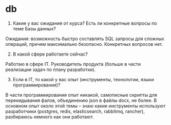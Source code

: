 # db

1) Какие у вас ожидания от курса? Есть ли конкретные вопросы по теме Базы данных?

Ожидания: возможность быстро составлять SQL запросы для сложных операций, причем максимально безопасно.
Конкретных вопросов нет.

2) В какой сфере работаете сейчас?

Работаю в сфере IT. Руководитель продукта (больше в части реализации задач по плану разработки).

3) Если в IT, то какой у вас опыт (инструменты, технологии, языки программирования)?

В части программирования опыт никакой, самописные скрипты для перекидывания фалов, объединению json в файлы docx, не более. В основном опыт около этой темы – знаю какие инструменты используют разработчики (postgres, redis, elasticsearch, rabbitmq, rancher), разбираюсь немного как они работают.

